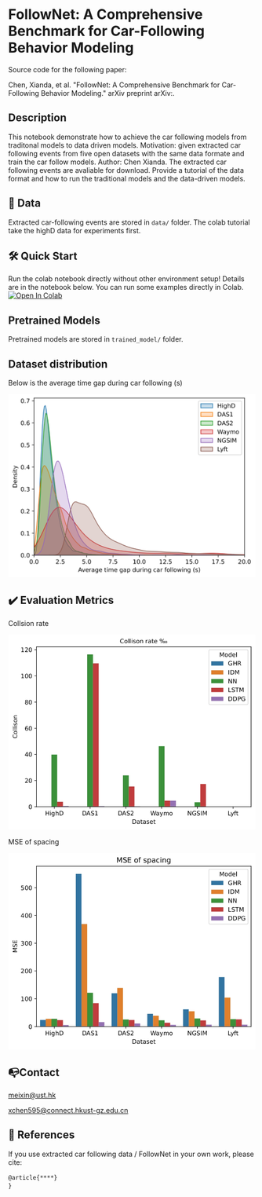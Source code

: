
# FollowNet: A Comprehensive Benchmark for Car-Following Behavior Modeling
Source code for the following paper:

Chen, Xianda, et al. "FollowNet: A Comprehensive Benchmark for Car-Following Behavior Modeling." arXiv preprint arXiv:.

## Description
This notebook demonstrate how to achieve the car following models from traditonal models to data driven models. Motivation: given extracted car following events from five open datasets with the same data formate and train the car follow models. Author: Chen Xianda.
The extracted car following events are avaliable for download.
Provide a tutorial of the data format and how to run the traditional models and the data-driven models.

## 🚕  Data
Extracted car-following events are stored in `data/` folder. The colab tutorial take the highD data for experiments first. 

## 🛠 Quick Start 
Run the colab notebook directly without other environment setup! Details are in the notebook below. You can run some examples directly in Colab. [![Open In Colab](https://colab.research.google.com/assets/colab-badge.svg)](https://colab.research.google.com/drive/1jB-eM9A1N1q5mPv3TjZPx6drezvURtqD?usp=share_link) 

## Pretrained Models
Pretrained models are stored in `trained_model/` folder. 


## Dataset distribution
Below is the average time gap during car following (s)

![](results/time_gap.jpg)

## ✔️ Evaluation Metrics

Collsion rate

![](results/Collision.jpg)

 MSE of spacing

![](results/mse.jpg)


## 📭Contact
meixin@ust.hk

  xchen595@connect.hkust-gz.edu.cn

## 📎 References

If you use extracted car following data / FollowNet in your own work, please cite:

```latex
@article{****}
}
```

